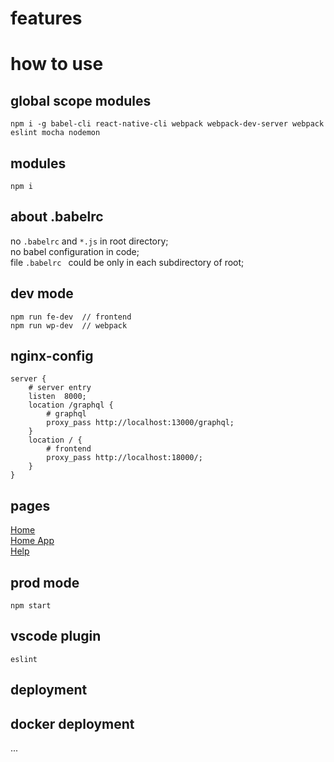# features

# how to use

## global scope modules  
    npm i -g babel-cli react-native-cli webpack webpack-dev-server webpack eslint mocha nodemon

## modules
    npm i

## about .babelrc
no `.babelrc` and `*.js` in root directory;  
no babel configuration in code;  
file `.babelrc ` could be only in each subdirectory of root; 

## dev mode
    npm run fe-dev  // frontend  
    npm run wp-dev  // webpack

## nginx-config
    server {
        # server entry
        listen  8000;
        location /graphql {
            # graphql
            proxy_pass http://localhost:13000/graphql;
        }
        location / {
            # frontend
            proxy_pass http://localhost:18000/;
        }
    }

## pages

[Home](http://localhost:8000/)  
[Home App](http://localhost:8000/app)  
[Help](http://localhost:13000/help)

## prod mode
`npm start`

## vscode plugin
    eslint

## deployment

## docker deployment
...